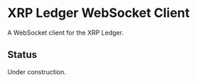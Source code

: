 # XRP Ledger WebSocket Client

A WebSocket client for the XRP Ledger.

## Status

Under construction.